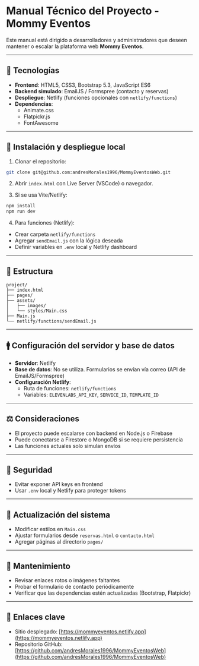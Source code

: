 # Manual Técnico del Proyecto - Mommy Eventos

Este manual está dirigido a desarrolladores y administradores que deseen mantener o escalar la plataforma web **Mommy Eventos**.

---

## 🔧 Tecnologías

- **Frontend**: HTML5, CSS3, Bootstrap 5.3, JavaScript ES6
- **Backend simulado**: EmailJS / Formspree (contacto y reservas)
- **Despliegue**: Netlify (funciones opcionales con `netlify/functions`)
- **Dependencias**:
  - Animate.css
  - Flatpickr.js
  - FontAwesome

---

## 📝 Instalación y despliegue local

1. Clonar el repositorio:

```bash
git clone git@github.com:andresMorales1996/MommyEventosWeb.git
```

2. Abrir `index.html` con Live Server (VSCode) o navegador.

3. Si se usa Vite/Netlify:

```bash
npm install
npm run dev
```

4. Para funciones (Netlify):

- Crear carpeta `netlify/functions`
- Agregar `sendEmail.js` con la lógica deseada
- Definir variables en `.env` local y Netlify dashboard

---

## 📂 Estructura

```
project/
├── index.html
├── pages/
├── assets/
│   ├── images/
│   └── styles/Main.css
├── Main.js
└── netlify/functions/sendEmail.js
```

---

## 🚹 Configuración del servidor y base de datos

- **Servidor**: Netlify
- **Base de datos**: No se utiliza. Formularios se envían vía correo (API de EmailJS/Formspree)
- **Configuración Netlify**:
  - Ruta de funciones: `netlify/functions`
  - Variables: `ELEVENLABS_API_KEY`, `SERVICE_ID`, `TEMPLATE_ID`

---

## ⚖️ Consideraciones

- El proyecto puede escalarse con backend en Node.js o Firebase
- Puede conectarse a Firestore o MongoDB si se requiere persistencia
- Las funciones actuales solo simulan envíos

---

## 🔐 Seguridad

- Evitar exponer API keys en frontend
- Usar `.env` local y Netlify para proteger tokens

---

## 🔄 Actualización del sistema

- Modificar estilos en `Main.css`
- Ajustar formularios desde `reservas.html` o `contacto.html`
- Agregar páginas al directorio `pages/`

---

## 📄 Mantenimiento

- Revisar enlaces rotos o imágenes faltantes
- Probar el formulario de contacto periódicamente
- Verificar que las dependencias estén actualizadas (Bootstrap, Flatpickr)

---

## 🔗 Enlaces clave

- Sitio desplegado: [https://mommyeventos.netlify.app](https://mommyeventos.netlify.app)
- Repositorio GitHub: [https://github.com/andresMorales1996/MommyEventosWeb](https://github.com/andresMorales1996/MommyEventosWeb)

